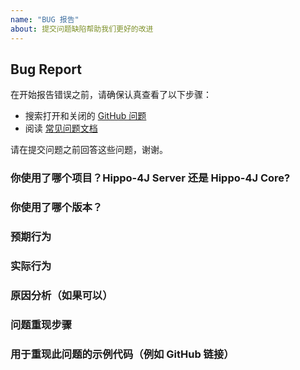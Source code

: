 ```yaml
---
name: "BUG 报告"
about: 提交问题缺陷帮助我们更好的改进
---
```


## Bug Report

在开始报告错误之前，请确保认真查看了以下步骤：

- 搜索打开和关闭的 [GitHub 问题](https://github.com/mabaiwan/hippo4j/issues)
- 阅读 [常见问题文档](https://hippo4j.cn/pages/9cc27d/)

请在提交问题之前回答这些问题，谢谢。

### 你使用了哪个项目？Hippo-4J Server 还是 Hippo-4J Core?

### 你使用了哪个版本？

### 预期行为

### 实际行为

### 原因分析（如果可以）

### 问题重现步骤

### 用于重现此问题的示例代码（例如 GitHub 链接）

